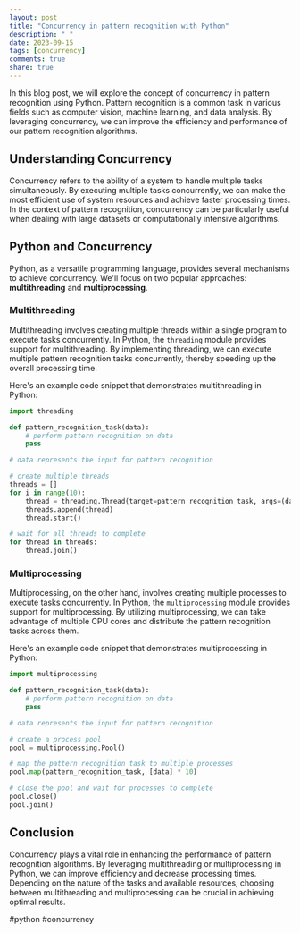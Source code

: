 ```yaml
---
layout: post
title: "Concurrency in pattern recognition with Python"
description: " "
date: 2023-09-15
tags: [concurrency]
comments: true
share: true
---
```


In this blog post, we will explore the concept of concurrency in pattern recognition using Python. Pattern recognition is a common task in various fields such as computer vision, machine learning, and data analysis. By leveraging concurrency, we can improve the efficiency and performance of our pattern recognition algorithms.

## Understanding Concurrency

Concurrency refers to the ability of a system to handle multiple tasks simultaneously. By executing multiple tasks concurrently, we can make the most efficient use of system resources and achieve faster processing times. In the context of pattern recognition, concurrency can be particularly useful when dealing with large datasets or computationally intensive algorithms.

## Python and Concurrency

Python, as a versatile programming language, provides several mechanisms to achieve concurrency. We'll focus on two popular approaches: **multithreading** and **multiprocessing**.

### Multithreading

Multithreading involves creating multiple threads within a single program to execute tasks concurrently. In Python, the `threading` module provides support for multithreading. By implementing threading, we can execute multiple pattern recognition tasks concurrently, thereby speeding up the overall processing time.

Here's an example code snippet that demonstrates multithreading in Python:

```python
import threading

def pattern_recognition_task(data):
    # perform pattern recognition on data
    pass

# data represents the input for pattern recognition

# create multiple threads
threads = []
for i in range(10):
    thread = threading.Thread(target=pattern_recognition_task, args=(data,))
    threads.append(thread)
    thread.start()

# wait for all threads to complete
for thread in threads:
    thread.join()
```

### Multiprocessing

Multiprocessing, on the other hand, involves creating multiple processes to execute tasks concurrently. In Python, the `multiprocessing` module provides support for multiprocessing. By utilizing multiprocessing, we can take advantage of multiple CPU cores and distribute the pattern recognition tasks across them.

Here's an example code snippet that demonstrates multiprocessing in Python:

```python
import multiprocessing

def pattern_recognition_task(data):
    # perform pattern recognition on data
    pass

# data represents the input for pattern recognition

# create a process pool
pool = multiprocessing.Pool()

# map the pattern recognition task to multiple processes
pool.map(pattern_recognition_task, [data] * 10)

# close the pool and wait for processes to complete
pool.close()
pool.join()
```

## Conclusion

Concurrency plays a vital role in enhancing the performance of pattern recognition algorithms. By leveraging multithreading or multiprocessing in Python, we can improve efficiency and decrease processing times. Depending on the nature of the tasks and available resources, choosing between multithreading and multiprocessing can be crucial in achieving optimal results.

#python #concurrency